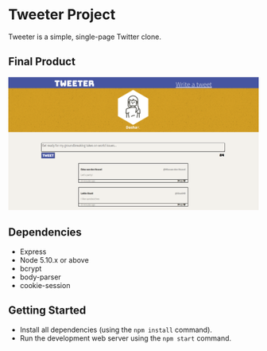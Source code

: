 # Tweeter Project

Tweeter is a simple, single-page Twitter clone.

## Final Product

!["Screenshot of Tweeter page"](https://github.com/DashaDasha88/tweeter/blob/master/public/images/tweeter-page-screenshot.png)

## Dependencies

- Express
- Node 5.10.x or above
- bcrypt
- body-parser
- cookie-session

## Getting Started

- Install all dependencies (using the `npm install` command).
- Run the development web server using the `npm start` command.